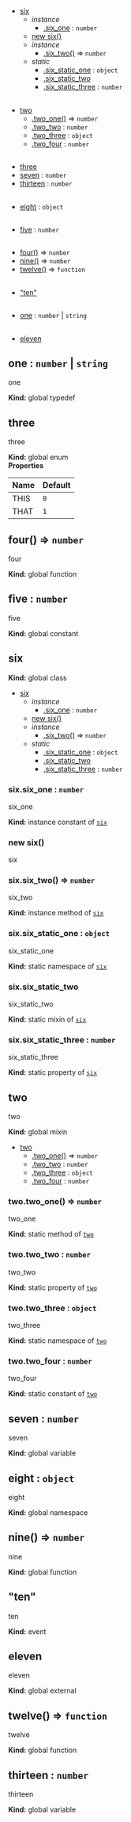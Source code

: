 ## 
* [six](#six)
  * _instance_
    * [.six_one](#six+six_one) : <code>number</code>
  * [new six()](#new_six_new)
  * _instance_
    * [.six_two()](#six+six_two) ⇒ <code>number</code>
  * _static_
    * [.six_static_one](#six.six_static_one) : <code>object</code>
    * [.six_static_two](#six.six_static_two)
    * [.six_static_three](#six.six_static_three) : <code>number</code>
## 
* [two](#two)
  * [.two_one()](#two.two_one) ⇒ <code>number</code>
  * [.two_two](#two.two_two) : <code>number</code>
  * [.two_three](#two.two_three) : <code>object</code>
  * [.two_four](#two.two_four) : <code>number</code>
## 
* [three](#three)
* [seven](#seven) : <code>number</code>
* [thirteen](#thirteen) : <code>number</code>
## 
* [eight](#eight) : <code>object</code>
## 
* [five](#five) : <code>number</code>
## 
* [four()](#four) ⇒ <code>number</code>
* [nine()](#nine) ⇒ <code>number</code>
* [twelve()](#twelve) ⇒ <code>function</code>
## 
* ["ten"](#event_ten)
## 
* [one](#one) : <code>number</code> &#124; <code>string</code>
## 
* [eleven](#external_eleven)
<a name="one"></a>
## one : <code>number</code> &#124; <code>string</code>
one

**Kind:** global typedef  
<a name="three"></a>
## three
three

**Kind:** global enum  
**Properties**

| Name | Default |
| --- | --- |
| THIS | <code>0</code> | 
| THAT | <code>1</code> | 

<a name="four"></a>
## four() ⇒ <code>number</code>
four

**Kind:** global function  
<a name="five"></a>
## five : <code>number</code>
five

**Kind:** global constant  
<a name="six"></a>
## six
**Kind:** global class  

* [six](#six)
  * _instance_
    * [.six_one](#six+six_one) : <code>number</code>
  * [new six()](#new_six_new)
  * _instance_
    * [.six_two()](#six+six_two) ⇒ <code>number</code>
  * _static_
    * [.six_static_one](#six.six_static_one) : <code>object</code>
    * [.six_static_two](#six.six_static_two)
    * [.six_static_three](#six.six_static_three) : <code>number</code>

<a name="six+six_one"></a>
### six.six_one : <code>number</code>
six_one

**Kind:** instance constant of <code>[six](#six)</code>  
<a name="new_six_new"></a>
### new six()
six

<a name="six+six_two"></a>
### six.six_two() ⇒ <code>number</code>
six_two

**Kind:** instance method of <code>[six](#six)</code>  
<a name="six.six_static_one"></a>
### six.six_static_one : <code>object</code>
six_static_one

**Kind:** static namespace of <code>[six](#six)</code>  
<a name="six.six_static_two"></a>
### six.six_static_two
six_static_two

**Kind:** static mixin of <code>[six](#six)</code>  
<a name="six.six_static_three"></a>
### six.six_static_three : <code>number</code>
six_static_three

**Kind:** static property of <code>[six](#six)</code>  
<a name="two"></a>
## two
two

**Kind:** global mixin  

* [two](#two)
  * [.two_one()](#two.two_one) ⇒ <code>number</code>
  * [.two_two](#two.two_two) : <code>number</code>
  * [.two_three](#two.two_three) : <code>object</code>
  * [.two_four](#two.two_four) : <code>number</code>

<a name="two.two_one"></a>
### two.two_one() ⇒ <code>number</code>
two_one

**Kind:** static method of <code>[two](#two)</code>  
<a name="two.two_two"></a>
### two.two_two : <code>number</code>
two_two

**Kind:** static property of <code>[two](#two)</code>  
<a name="two.two_three"></a>
### two.two_three : <code>object</code>
two_three

**Kind:** static namespace of <code>[two](#two)</code>  
<a name="two.two_four"></a>
### two.two_four : <code>number</code>
two_four

**Kind:** static constant of <code>[two](#two)</code>  
<a name="seven"></a>
## seven : <code>number</code>
seven

**Kind:** global variable  
<a name="eight"></a>
## eight : <code>object</code>
eight

**Kind:** global namespace  
<a name="nine"></a>
## nine() ⇒ <code>number</code>
nine

**Kind:** global function  
<a name="event_ten"></a>
## "ten"
ten

**Kind:** event  
<a name="external_eleven"></a>
## eleven
eleven

**Kind:** global external  
<a name="twelve"></a>
## twelve() ⇒ <code>function</code>
twelve

**Kind:** global function  
<a name="thirteen"></a>
## thirteen : <code>number</code>
thirteen

**Kind:** global variable  
